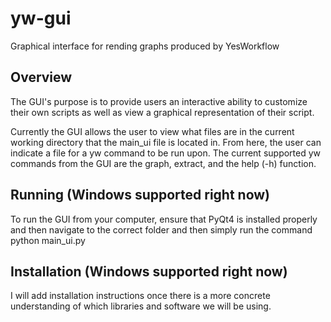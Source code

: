 # yw-gui
Graphical interface for rending graphs produced by YesWorkflow

Overview
--------

The GUI's purpose is to provide users an interactive ability to customize their own scripts as well as view a graphical representation of their script.

Currently the GUI allows the user to view what files are in the current working directory that the main_ui file is located in. From here, the user can indicate a file for a yw command to be run upon. 
The current supported yw commands from the GUI are the graph, extract, and the help (-h) function.


Running (Windows supported right now)
-------

To run the GUI from your computer, ensure that PyQt4 is installed properly and then navigate to the correct folder and then simply run the command
python main_ui.py

Installation (Windows supported right now)
------------

I will add installation instructions once there is a more concrete understanding of which libraries and software we will be using.